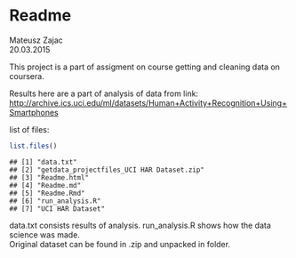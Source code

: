 # Readme
Mateusz Zajac  
20.03.2015  

This project is a part of assigment on course getting and cleaning data on coursera.

Results here are a part of analysis of data from link: http://archive.ics.uci.edu/ml/datasets/Human+Activity+Recognition+Using+Smartphones

list of files:

```r
list.files()
```

```
## [1] "data.txt"                                
## [2] "getdata_projectfiles_UCI HAR Dataset.zip"
## [3] "Readme.html"                             
## [4] "Readme.md"                               
## [5] "Readme.Rmd"                              
## [6] "run_analysis.R"                          
## [7] "UCI HAR Dataset"
```

data.txt consists results of analysis.
run_analysis.R shows how the data science was made.  
Original dataset can be found in .zip and unpacked in folder.

